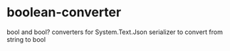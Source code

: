 # boolean-converter
bool and bool? converters for System.Text.Json serializer to convert from string to bool
